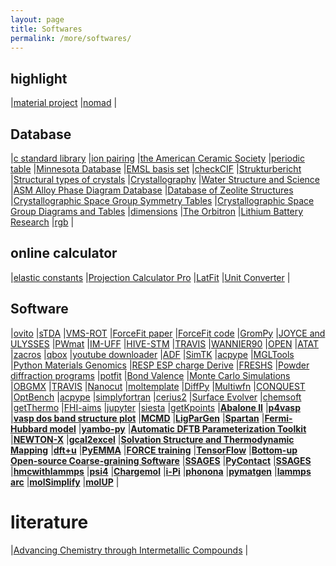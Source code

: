 ```yaml
---
layout: page
title: Softwares
permalink: /more/softwares/
---
```


## highlight
|[material project](https://www.materialsproject.org/)
|[nomad](https://nomad-coe.eu/)
|

## Database
|[c standard library](http://www.tutorialspoint.com/c_standard_library/)
|[ion pairing](http://pubs.acs.org/page/vi/ion_pairing.html)
|[the American Ceramic Society](http://ceramics.org/)
|[periodic table](https://ptable.com/)
|[Minnesota Database](https://comp.chem.umn.edu/db/)
|[EMSL basis set](https://bse.pnl.gov/bse/portal)
|[checkCIF](http://checkcif.iucr.org/index.html)
|[Strukturbericht](https://commons.wikimedia.org/wiki/Strukturbericht)
|[Structural types of crystals](http://zhugayevych.me/CryStr/Str/index.htm)
|[Crystallography](http://www.webmineral.com/crystall.shtml#.WgzwkzdrzIU)
|[Water Structure and Science](http://www1.lsbu.ac.uk/water/water_structure_science.html)
|[ASM Alloy Phase Diagram Database](http://mio.asminternational.org/apd/index.aspx)
|[Database of Zeolite Structures](http://www.iza-structure.org/databases/)
|[Crystallographic Space Group Symmetry Tables](http://homepage.univie.ac.at/nikos.pinotsis/spacegroup.html)
|[Crystallographic Space Group Diagrams and Tables](http://img.chem.ucl.ac.uk/sgp/mainmenu.htm)
|[dimensions](http://www.dimensions-math.org/Dim_E.htm)
|[The Orbitron](http://winter.group.shef.ac.uk/orbitron/)
|[Lithium Battery Research](http://lithiumbatteryresearch.com/Dendrites-and-Fracture.php)
|[rgb](http://li.mit.edu/Archive/NetApp/JavaScript/Reader/rgb.html)
|  

## online calculator
|[elastic constants](https://sites.google.com/site/geocalcproject/elastic-constants)
|[Projection Calculator Pro](http://www.projectorcentral.com/Acer-C110-projection-calculator-pro.htm)
|[LatFit](http://cpsp.informatik.uni-freiburg.de:8080/LatFit/Input.jsp)
|[Unit Converter](https://www.translatorscafe.com/unit-converter/fuel-efficiency-mass/btu-(it)-per-pound-[btu/lb]-to-kilojoule-per-kilogram-[kj/kg]/)
|  

## Software
|[ovito](http://www.ovito.org/)
|[sTDA](https://www.chemie.uni-bonn.de/pctc/mulliken-center/software/stda/stda)
|[VMS-ROT](http://pubs.acs.org/doi/abs/10.1021/acs.jctc.7b00533)
|[ForceFit paper](http://onlinelibrary.wiley.com/doi/10.1002/jcc.21523/abstract)
|[ForceFit code](https://aclark.chem.wsu.edu/software/)
|[GromPy](http://onlinelibrary.wiley.com/doi/10.1002/jcc.22947/abstract)
|[JOYCE and ULYSSES](http://pubs.rsc.org/en/content/articlelanding/2013/CP/C3CP44179B#!divAbstract)
|[PWmat](http://pwmatus.com/)
|[IM-UFF](http://www.sciencedirect.com/science/article/pii/S1093326317305181)
|[HIVE-STM](http://dannyvanpoucke.be/.hivestmcode)
|[TRAVIS](http://www.travis-analyzer.de/)
|[WANNIER90](http://www.wannier.org/index.html)
|[OPEN](http://www.sciencedirect.com/science/article/pii/S1093326316301188)
|[ATAT](http://www.brown.edu/Departments/Engineering/Labs/avdw/atat/)
|[zacros](http://zacros.org/)
|[qbox](http://eslab.ucdavis.edu/)
|[youtube downloader](https://www.onlinevideoconverter.com/video-converter)
|[ADF](https://www.scm.com/)
|[SimTK](https://simtk.org/index.php)
|[acpype](https://code.google.com/archive/p/acpype/)
|[MGLTools](http://mgltools.scripps.edu/downloads#msms)
|[Python Materials Genomics](https://pypi.python.org/pypi/pymatgen)
|[RESP ESP charge Derive](http://upjv.q4md-forcefieldtools.org/RED/)
|[FRESHS](http://www.freshs.org/dw/doku.php)
|[Powder diffraction programs](http://www.xray.cz/ecm-cd/soft/xray/index0083.html)
|[potfit](https://www.potfit.net/wiki/doku.php?id=start)
|[Bond Valence](http://www.ccp14.ac.uk/solution/bond_valence/)
|[Monte Carlo Simulations](http://omlc.ogi.edu/software/mc/)
|[OBGMX](http://software-lisc.fbk.eu/obgmx/#papers)
|[TRAVIS](http://www.travis-analyzer.de/)
|[Nanocut](https://github.com/aradi/nanocut/blob/master/doc/examples.rst)
|[moltemplate](http://www.moltemplate.org/index.html)
|[DiffPy](http://www.diffpy.org/)
|[Multiwfn](http://multiwfn.codeplex.com/)
|[CONQUEST](http://www.order-n.org/)
|[OptBench](http://optbench.org/index.html)
|[acpype](https://code.google.com/archive/p/acpype/)
|[simplyfortran](http://simplyfortran.com/)
|[cerius2](http://www.chem.cmu.edu/courses/09-560/docs/msi/simtools/C_FileFormats.html)
|[Surface Evolver](http://facstaff.susqu.edu/brakke/evolver/evolver.html)
|[chemsoft](http://www.chemsoft.ch/index.htm)
|[getThermo](https://github.com/carlosevmoura/getThermo)
|[FHI-aims](https://aimsclub.fhi-berlin.mpg.de/)
|[jupyter](http://jupyter.org/index.html)
|[siesta](https://departments.icmab.es/leem/siesta/)
|[getKpoints](http://muellergroup.jhu.edu/K-Points.html)
|[**Abalone II**](http://www.biomolecular-modeling.com/Abalone/index.html)
|[**p4vasp**](http://www.p4vasp.at/#/home)
|[**vasp dos band structure plot**](https://github.com/gVallverdu/bandstructureplots)
|[**MCMD**](https://github.com/khavernathy/mcmd)
|[**LigParGen**](http://zarbi.chem.yale.edu/ligpargen/index.html)
|[**Spartan**](https://www.wavefun.com/products/spartan.html)
|[**Fermi-Hubbard model**](https://github.com/georglind/fermihubbard)
|[**yambo-py**](http://yambopy.readthedocs.io/en/latest/#)
|[**Automatic DFTB Parameterization Toolkit**](https://bitbucket.org/solccp/adpt_core)
|[**NEWTON-X**](http://newtonx.org/)
|[**gcal2excel**](https://www.gcal2excel.com/)
|[**Solvation Structure and Thermodynamic Mapping**](http://sstmap.org/)
|[**dft+u**](http://hjkgrp.mit.edu/content/calculating-hubbard-u)
|[**PyEMMA**](http://www.emma-project.org/latest/)
|[**FORCE training**](http://www.bg.ic.ac.uk/research/c.clopath/code/)
|[**TensorFlow**](https://www.tensorflow.org/)
|[**Bottom-up Open-source Coarse-graining Software**](https://github.com/noid-group/BOCS)
|[**SSAGES**](http://aip.scitation.org/doi/full/10.1063/1.5008853)
|[**PyContact**](http://linkinghub.elsevier.com/retrieve/pii/S0006349517350518)
|[**SSAGES**](http://aip.scitation.org/doi/10.1063/1.5008853)
|[**hmcwithlammps**](https://github.com/palmergroup/hmcwithlammps)
|[**psi4**](https://github.com/psi4/psi4numpy)
|[**Chargemol**](https://sourceforge.net/projects/ddec/files/)
|[**i-Pi**](http://ipi-code.org/)
|[**phonona**](http://www.computingformaterials.com/index.html)
|[**pymatgen**](https://pypi.org/project/pymatgen/)
|[**lammps arc**](https://lammps.sandia.gov/tars/)
|[**molSimplify**](http://hjkgrp.mit.edu/content/molsimplify-introduction)
|[**molUP**](https://github.com/BioSIM-Research-Group/molUP)
|

# literature
|[Advancing Chemistry through Intermetallic Compounds](http://pubs.acs.org/page/achre4/intermetallic-compounds)
|
